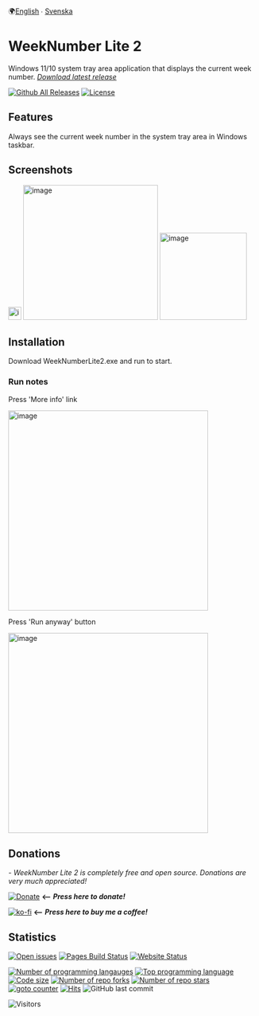 🌍[English](README.md) ∙ [Svenska](README.sv-SE.md)

# WeekNumber Lite 2
Windows 11/10 system tray area application that displays the current week number.
 [*Download latest release*](https://github.com/voltura/WeekNumberLite2/releases/latest/download/WeekNumberLite2.exe) 

[![Github All Releases](https://img.shields.io/github/downloads/voltura/WeekNumberLite2/total.svg)]()
[![License](https://img.shields.io/badge/licence-MIT-green)]()

## Features
Always see the current week number in the system tray area in Windows taskbar.

## Screenshots
<img width="26" alt="image" src="https://user-images.githubusercontent.com/2292809/155431284-c06fc399-597a-43f5-95f3-2a5f5fb90250.png">

<img width="271" alt="image" src="https://user-images.githubusercontent.com/2292809/155431247-bc7c45c9-d748-408e-87ab-e2605f0da186.png">

<img width="175" alt="image" src="https://user-images.githubusercontent.com/2292809/169479743-3d64a051-a138-44bb-a2e6-e66c0a061032.png">


## Installation
Download WeekNumberLite2.exe and run to start.

### Run notes
Press 'More info' link

<img width="402" alt="image" src="https://user-images.githubusercontent.com/2292809/155432419-b64a1b0a-7b3b-4d6f-9eb9-6d4a5744b922.png">

Press 'Run anyway' button

<img width="402" alt="image" src="https://user-images.githubusercontent.com/2292809/155432464-47cb1240-adc4-4c4e-987e-4bffa3d48fce.png">


## Donations
*- WeekNumber Lite 2 is completely free and open source. Donations are very much appreciated!*

[![Donate](https://img.shields.io/badge/donate_via-paypal_or_card-blue)](https://www.paypal.com/donate?hosted_button_id=7PN65YXN64DBG) __⟵__ _**Press here to donate!**_

[![ko-fi](https://ko-fi.com/img/githubbutton_sm.svg)](https://ko-fi.com/G2G74W5F8) __⟵__ _**Press here to buy me a coffee!**_
   
## Statistics
[![Open issues](https://img.shields.io/github/issues/voltura/WeekNumberLite2)](https://github.com/voltura/WeekNumberLite2/issues)
[![Pages Build Status](https://img.shields.io/github/actions/workflow/status/voltura/WeekNumberLite2/pages-build-deployment.yml?branch=main)](https://github.com/voltura/WeekNumberLite2/actions)
[![Website Status](https://img.shields.io/website?url=https%3A%2F%2Fvoltura.github.io%2FWeekNumberLite2%2F)]()

[![Number of programming langauges](https://img.shields.io/github/languages/count/voltura/WeekNumberLite2)]()
[![Top programming language](https://img.shields.io/github/languages/top/voltura/WeekNumberLite2)]()
[![Code size](https://img.shields.io/github/languages/code-size/voltura/WeekNumberLite2)]()
[![Number of repo forks](https://img.shields.io/github/forks/voltura/WeekNumberLite2)]()
[![Number of repo stars](https://img.shields.io/github/stars/voltura/WeekNumberLite2)]()
[![goto counter](https://img.shields.io/github/search/voltura/WeekNumberLite2/goto)]()
[![Hits](https://hits.seeyoufarm.com/api/count/incr/badge.svg?url=https%3A%2F%2Fgithub.com%2Fvoltura%2FWeekNumberLite2%2Fhit-counter&count_bg=%2379C83D&title_bg=%23555555&icon=&icon_color=%23E7E7E7&title=hits&edge_flat=false)]()
![GitHub last commit](https://img.shields.io/github/last-commit/voltura/WeekNumberLite2?color=red)

![Visitors](https://estruyf-github.azurewebsites.net/api/VisitorHit?user=volturaf&repo=WeekNumberLite2&countColorcountColor&countColor=%235690f2)
